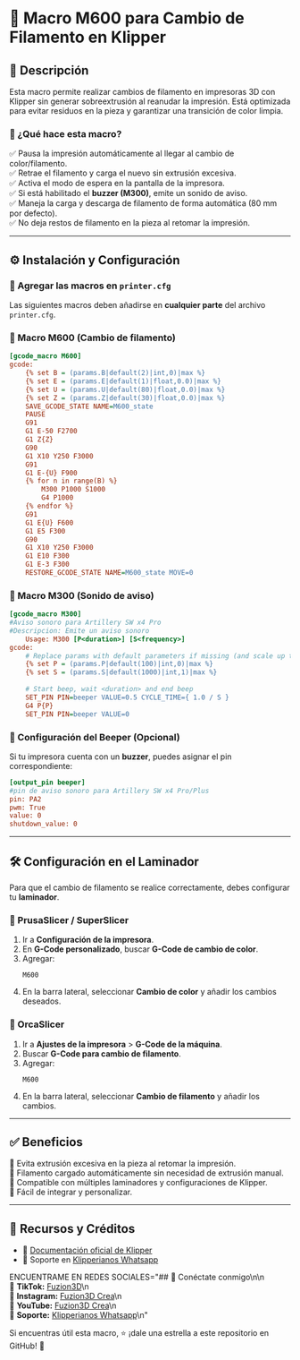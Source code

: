 # 🎨 Macro M600 para Cambio de Filamento en Klipper

## 📌 Descripción

Esta macro permite realizar cambios de filamento en impresoras 3D con Klipper sin generar sobreextrusión al reanudar la impresión. Está optimizada para evitar residuos en la pieza y garantizar una transición de color limpia.

### 🔹 ¿Qué hace esta macro?
✅ Pausa la impresión automáticamente al llegar al cambio de color/filamento.  
✅ Retrae el filamento y carga el nuevo sin extrusión excesiva.  
✅ Activa el modo de espera en la pantalla de la impresora.  
✅ Si está habilitado el **buzzer (M300)**, emite un sonido de aviso.  
✅ Maneja la carga y descarga de filamento de forma automática (80 mm por defecto).  
✅ No deja restos de filamento en la pieza al retomar la impresión.  

---

## ⚙️ Instalación y Configuración

### 📁 Agregar las macros en `printer.cfg`
Las siguientes macros deben añadirse en **cualquier parte** del archivo `printer.cfg`.

### 📌 Macro M600 (Cambio de filamento)
```ini
[gcode_macro M600]
gcode:
    {% set B = (params.B|default(2)|int,0)|max %}
    {% set E = (params.E|default(1)|float,0.0)|max %}
    {% set U = (params.U|default(80)|float,0.0)|max %}
    {% set Z = (params.Z|default(30)|float,0.0)|max %}
    SAVE_GCODE_STATE NAME=M600_state
    PAUSE
    G91
    G1 E-50 F2700
    G1 Z{Z}
    G90
    G1 X10 Y250 F3000
    G91
    G1 E-{U} F900
    {% for n in range(B) %}
        M300 P1000 S1000
        G4 P1000
    {% endfor %}
    G91
    G1 E{U} F600
    G1 E5 F300
    G90
    G1 X10 Y250 F3000
    G1 E10 F300
    G1 E-3 F300
    RESTORE_GCODE_STATE NAME=M600_state MOVE=0
```

### 📌 Macro M300 (Sonido de aviso)
```ini
[gcode_macro M300]
#Aviso sonoro para Artillery SW x4 Pro
#Descripcion: Emite un aviso sonoro
	Usage: M300 [P<duration>] [S<frequency>]
gcode:
	# Replace params with default parameters if missing (and scale up to minimum)
	{% set P = (params.P|default(100)|int,0)|max %}
	{% set S = (params.S|default(1000)|int,1)|max %}
	
	# Start beep, wait <duration> and end beep
	SET_PIN PIN=beeper VALUE=0.5 CYCLE_TIME={ 1.0 / S }
	G4 P{P}
	SET_PIN PIN=beeper VALUE=0
```

### 📌 Configuración del Beeper (Opcional)
Si tu impresora cuenta con un **buzzer**, puedes asignar el pin correspondiente:
```ini
[output_pin beeper]
#pin de aviso sonoro para Artillery SW x4 Pro/Plus
pin: PA2
pwm: True
value: 0
shutdown_value: 0
```

---

## 🛠️ Configuración en el Laminador
Para que el cambio de filamento se realice correctamente, debes configurar tu **laminador**.

### 🔹 PrusaSlicer / SuperSlicer
1. Ir a **Configuración de la impresora**.
2. En **G-Code personalizado**, buscar **G-Code de cambio de color**.
3. Agregar:
   ```
   M600
   ```
4. En la barra lateral, seleccionar **Cambio de color** y añadir los cambios deseados.

### 🔹 OrcaSlicer
1. Ir a **Ajustes de la impresora** > **G-Code de la máquina**.
2. Buscar **G-Code para cambio de filamento**.
3. Agregar:
   ```
   M600
   ```
4. En la barra lateral, seleccionar **Cambio de filamento** y añadir los cambios.

---

## ✅ Beneficios
🔹 Evita extrusión excesiva en la pieza al retomar la impresión.  
🔹 Filamento cargado automáticamente sin necesidad de extrusión manual.  
🔹 Compatible con múltiples laminadores y configuraciones de Klipper.  
🔹 Fácil de integrar y personalizar.  

---

## 🔗 Recursos y Créditos
- 📄 [Documentación oficial de Klipper](https://www.klipper3d.org/)
- 💬 Soporte en [Klipperianos Whatsapp](https://chat.whatsapp.com/IHaUnmBsNPnJ1kDIenCrmT)

ENCUENTRAME EN REDES SOCIALES="## 📢 Conéctate conmigo\n\n\
🔗 **TikTok:** [Fuzion3D](https://www.tiktok.com/@fuzion3d)\n\
📸 **Instagram:** [Fuzion3D Crea](https://www.instagram.com/fuzion3dcrea)\n\
🎥 **YouTube:** [Fuzion3D Crea](https://youtube.com/@fuzion3dcrea)\n\
💬 **Soporte:**  [Klipperianos Whatsapp](https://chat.whatsapp.com/IHaUnmBsNPnJ1kDIenCrmT)\n"

Si encuentras útil esta macro, ⭐ ¡dale una estrella a este repositorio en GitHub! 🚀
